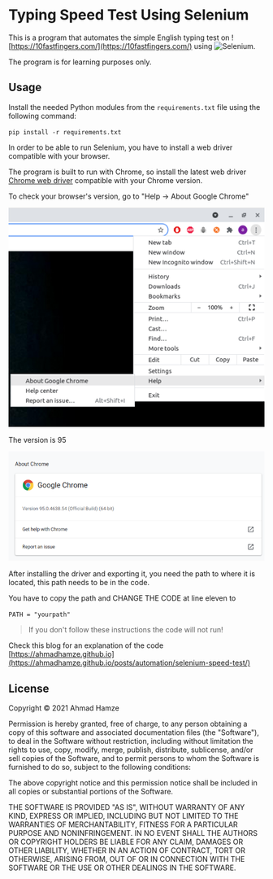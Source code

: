 # Typing Speed Test Using Selenium

This is a program that automates the simple English typing test on ![https://10fastfingers.com/](https://10fastfingers.com/) using ![Selenium](https://www.selenium.dev/).

The program is for learning purposes only.

## Usage

Install the needed Python modules from the `requirements.txt` file using the following command:

`pip install -r requirements.txt`

In order to be able to run Selenium, you have to install a web driver compatible with your browser.

The program is built to run with Chrome, so install the latest web driver [Chrome web driver](https://sites.google.com/chromium.org/driver/) compatible with your Chrome version.

To check your browser's version, go to "Help -> About Google Chrome"

![About Chrome](./images/about-chrome.png)

The version is 95

![Chrome Version](./images/chrome-version.png)

After installing the driver and exporting it, you need the path to where it is located, this path needs to be in the code.

You have to copy the path and CHANGE THE CODE at line eleven to

`PATH = "yourpath"`

> If you don't follow these instructions the code will not run!

Check this blog for an explanation of the code [https://ahmadhamze.github.io](https://ahmadhamze.github.io/posts/automation/selenium-speed-test/)

## License

Copyright &copy; 2021 Ahmad Hamze

Permission is hereby granted, free of charge, to any person obtaining a copy of this software and associated documentation files (the "Software"), to deal in the Software without restriction, including without limitation the rights to use, copy, modify, merge, publish, distribute, sublicense, and/or sell copies of the Software, and to permit persons to whom the Software is furnished to do so, subject to the following conditions:

The above copyright notice and this permission notice shall be included in all copies or substantial portions of the Software.

THE SOFTWARE IS PROVIDED "AS IS", WITHOUT WARRANTY OF ANY KIND, EXPRESS OR IMPLIED, INCLUDING BUT NOT LIMITED TO THE WARRANTIES OF MERCHANTABILITY, FITNESS FOR A PARTICULAR PURPOSE AND NONINFRINGEMENT. IN NO EVENT SHALL THE AUTHORS OR COPYRIGHT HOLDERS BE LIABLE FOR ANY CLAIM, DAMAGES OR OTHER LIABILITY, WHETHER IN AN ACTION OF CONTRACT, TORT OR OTHERWISE, ARISING FROM, OUT OF OR IN CONNECTION WITH THE SOFTWARE OR THE USE OR OTHER DEALINGS IN THE SOFTWARE.

